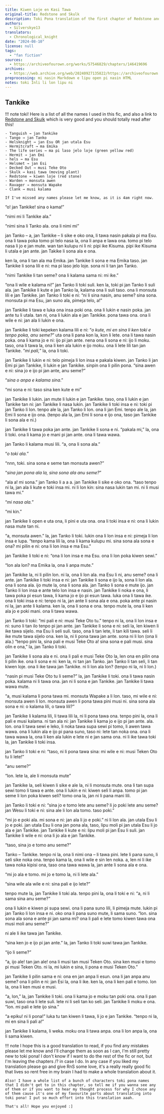 ```yaml
---
title: Kiwen Loje en Kasi Tawa
original-title: Redstone and Skulk
description: Toki Pona translation of the first chapter of Redstone and Skulk!
authors:
  - Silverskye13
translators:
  - Chronological_knight
date: "2024-08-10"
license: null
tags:
  - "fan fiction"
sources:
  - https://archiveofourown.org/works/57546829/chapters/146419696
archives:
  - https://web.archive.org/web/20240927135822/https://archiveofourown.org/works/57546829/chapters/146419696
preprocessing: mi nasin Markdown e lipu open pi nasin HTML
notes: toki Inli li lon lipu ni
---
```


## Tankike

!!! note
    toki! Here is a list of all the names I used in this fic, and also a link to [Redstone and Skulk](https://archiveofourown.org/works/40498818/chapters/101461932) which is very good and you should totally read after this!

    - Tanguish → jan Tankike
    - Tango → jan Tanko
    - Helsknight → jan Esu OR jan utala Esu
    - Hermitcraft → ma Emika
    - The life series → ma pi laso jelo loje (green yellow red)
    - Hermit → jan Emi
    - hels → ma Esu
    - Helsmet → jan Esi
    - Decked Out → musi Teke Oto
    - Skulk → kasi tawa (moving plant)
    - Redstone → kiwen loje (red stone)
    - Warden → monsuta awen
    - Ravager → monsuta Wapake
    - Clank → musi kalama

    If I've missed any names please let me know, as it is 4am right now.

“o! jan Tankike! sina o kama!”

“nimi mi li Tankike ala.”

“nimi sina li Tanko ala. ona li nimi mi”

jan Tanko – a, jan Tankike – li sike e oko ona, li tawa nasin pakala pi ma Esu. ona li tawa poka tomo pi telo nasa la, ona li anpa e lawa ona. tomo pi telo nasa li jo e jan mute. wan tan kulupu ni li ni: pipi ike Kisuma. pipi ike Kisuma li utala e jan ante. jan Takike li sona ala e ona.

ken la, ona li tan ala ma Emika. jan Tankike li sona e ma Emika taso. jan Tankike li sona lili e ni: ma pi laso jelo loje. sona ni li tan jan Tanko.

“nimi Tankike li tan seme? ona li kalama sama ni: mi ike.”

“ona li wile e kalama ni!” jan Tanko li toki suli. ken la, toki pi jan Tanko li suli ala. jan Tankike li kute e jan Tanko la, kalama ona li suli taso. ona li monsuta lili e jan Tankike. jan Tanko li toki e ni: “ni li sina nasin, anu seme? sina sona. monsuta pi ma Esu, jan suno ala, pimeja telo, a!”

jan Tankike li tawa e luka ona insa poki ona. ona li lukin e nasin poka. jan ante tu li utala. tan ni, ona li lukin ala e jan Tankike. pona tawa ona. ona li wile e ni: jan ala li lukin e ona.

jan Tankike li toki kepeken kalama lili e ni: “*o kute, mi en sina li ken toki e tenpo poka, anu seme?*” uta ona li pana kon la, kon li lete. ona li tawa nasin poka. ona li kama jo e ni: ijo pi jan ante. nena ona li sona e ni: ijo li moku. taso, ona li tawa la, ona li ken ala lukin e ijo moku. ona li lete lili tan jan Tankike. “*mi pali,*” la, ona li toki.

jan Tankike li lukin e ni: telo pimeja li lon insa e pakala kiwen. jan Tanko li jan Emi pi jan Tankike, li lukin e jan Tankike. sinpin ona li pilin pona. “sina awen e ni: sina jo e ijo pi jan ante, anu seme?”

“*sina o anpa e kalama sina*.”

“mi sona e ni: taso sina ken kute e mi”

jan Tankike li lukin. jan mute li lukin e jan Tankike. taso, ona li lukin e jan Tankike tan ni: jan Tankike li nasa lukin. jan Tankike li toki insa e ni: toki pi jan Tanko li lon. tenpo ale la, jan Tanko li lon. ona li jan Emi. tenpo ale la, jan Emi li sona e ijo ona. (tenpo ala la, jan Emi li sona e ijo ona, taso jan Tankike li sona ala e ni.)

jan Tankike li tawa poka jan ante. jan Tankike li sona e ni. “pakala mi,” la, ona li toki. ona li kama jo e mani pi jan ante. ona li tawa wawa.

jan Tanko li kalama musi lili. “a, ona li sona ala.”

“*o toki ala.*”

“nnn, toki. sina sona e seme tan monsuta awen?”

“*sina jan pona ala la, sina sona ala anu seme?*”

“ala a! mi sona.” jan Tanko li a a a. jan Tankike li sike e oko ona. “taso tenpo ni la, jan ala li kute e toki insa mi. ni li lon kin: sina nasa lukin tan mi. ni li musi tawa mi.”

“*mi nasa ala.*”

“mi kin.”

jan Tankike li open e uta ona, li pini e uta ona. ona li toki insa e ni: ona li lukin nasa mute tan ni.

“a, monsuta awen.” la, jan Tanko li toki. lukin ona li lon insa e ni: pimeja li lon insa e lupa. “tenpo kama lili la, ona li kama kulupu mi. sina sona ala sona e ona? mi pilin e ni: ona li lon insa e ma Esu."

jan Tankike li toki e ni: “ona li lon insa e ma Esu. ona li lon poka kiwen sewi.”

“lon ala lon? ma Emika la, ona li anpa mute.”

jan Tankike la, ni li pilin lon. ni la, ona li lon ala. ma Esu li ni, anu seme? ona li ante. jan Tankike li toki insa e ni: jan Tankike li sona e ijo la, sona li lon ala. ona li sona ala. ijo mute la, ona li sona ala. jan Tanko li sona e mute ijo. jan Tanko li lon insa e ante telo lon insa e nasin. jan Tankike li noka e ona, li tawa poka pi esun tawa, li kama jo e ijo pi esun tawa. luka ona li tawa ike. ona li toki insa e ni: tenpo ni la, jan ante li sona ala e ona. poka ante pi nasin ni la, jan ante li kalama. ken la, ona li sona e ona. tenpo mute la, ona li ken ala jo e poki mani. ona li tawa wawa.

jan Tanko li toki: “mi pali e ni: musi Teke Oto tu.” tenpo ni la, ona li lon insa e ni: suno li tan ilo tenpo pi jan ante. jan Tankike li sona e ni: seli la, len kiwen li ike tawa sijelo. ma Esu li seli suli. taso, ona li tan lete, li tan kili tawa. seli li ike mute tawa sijelo ona. ken la, ni li pona tawa jan ante. sona ni li lon (ona li ala.) “tenpo pini la, sina pali e musi Teke Oto a! sina sona e pali musi. sina olin e ona,” la, jan Tanko li toki.

jan Tankike li sona ala e ni. ona li pali e musi Teke Oto la, len ona en pilin ona li pilin ike. ona li sona e ni: ken la, ni tan jan Tanko. jan Tanko li tan seli, li tan kiwen loje. ona li ike tawa jan Tankike. ni li lon ala lon? (tenpo ni la, ni li lon.)

“nasin pi musi Teke Oto tu li seme?” la, jan Tankike li toki. ona li tawa nasin poka. kalama ni li tawa ona. jan ni li sona e jan Tankike. jan Tankike li tawa wawa mute.

“a, musi kalama li pona tawa mi. monsuta Wapake a li lon. taso, mi wile e ni: monsuta awen li lon. monsuta awen li pona tawa pini musi ni. sina sona ala sona e ni: o kalama lili, o tawa lili?”

jan Tankike li kalama lili, li tawa lili la, ni li pona tawa ona. tenpo pini la, ona li pali e musi kalama. ni tan ala ni: jan Tankike li kama jo e ijo pi jan ante. ala. lon. ona li tawa sewi e leko, li noka tawa supa sewi pi tomo, li awen tawa wawa. ona li lukin ala e ijo pi pana suno, taso ni: lete tan noka ona. ona li tawa wawa la, ona li ken ala lukin e lete ni e jan sama ona. ni li ike tawa toki la, jan Tankike li toki insa.

jan Tanko li toki e ni: “taso, ni li pona tawa sina: mi wile e ni: musi Teken Oto tu li lete!”

“anu seme?”

“lon. lete la, ale li monsuta mute”

jan Tankike la, seli kiwen li sike e ale la, ni li monsuta mute. ona li tan supa sewi tomo li tawa e ante. ona li lukin e ni: kiwen seli li anpa. tomo pi jan seme li lon poka kiwen seli? tomo ona la, jan ni li pana mani lili.

jan Tanko li toki e ni: “sina jo e tomo lete anu seme? li jo poki lete anu seme? jan Wesu li toki e ni: sina ale li lon ala tomo. taso poki.”

“mi jo e poki ala. mi sona e ni: jan ala li jo e poki.” ni li lon ala. jan utala Esu li jo e poki. jan utala Esu li ona jan pona ala, taso, lipu moli pi jan utala Esu li jo ala e jan Tankike. jan Tankike li kute e ni: lipu moli pi jan Esu li suli. jan Tankike li wile e ni: ona li jo ala e jan Tankike.

“taso, sina jo e tomo anu seme?"

Tanko – Tankike. tenpo ni la, ona li nimi ona – li tawa pini. lete li pana suno, li seli sike noka ona. tenpo kama la, ona li wile e sin len noka. a, len ni li ike tawa noka kipisi ona, taso ona tawa wawa la, jan ante li sona ala e ona.

“mi jo ala e tomo. mi jo e tomo la, ni li lete ala.”

“sina wile ala wile e ni: sina pali e ijo lete?”

tenpo mute la, jan Tankike li toki ala. tenpo pini la, ona li toki e ni: “a, ni li sama sina anu seme?”

ona li lukin e kiwen pi supa sewi. ona li pana suno lili, li pimeja mute. lukin pi jan Tanko li lon insa e ni. oko ona li pana suno mute, li sama suno. “lon. sina sona ala sona e ante pi jan sama mi? ona li pali e lete tomo kiwen tawa ona musi moli anu seme?”

ni ale li ike tawa jan Tankike.

“sina ken jo e ijo pi jan ante.” la, jan Tanko li toki suwi tawa jan Tankike.

“ijo li seme?”

“a, ijo ale! tan jan ale! ona li musi tan musi Teken Oto. sina ken musi e tomo pi musi Teken Oto. ni la, mi lukin e sina, li pona e musi Teken Oto.”

jan Tankike li pilin sama e ni: ona en jan anpa li esun. ona li jan anpa anu seme? ona li pilin e ni: jan Esi la, ona li ike. ken la, ona li ken pali e tomo. lon la, ona li ken musi e musi.

“a, lon,” la, jan Tankike li toki. ona li kama jo e moku tan poki ona. ona li pan suwi, taso ona li lete suli. lete ni li seli tan ko seli. jan Tankike li moku e ona. “lon. mi pali e lete ijo sina.”

“a epiku! ni li pona!” luka tu tan kiwen li tawa, li jo e jan Tankike. “tenpo ni la, mi en sina li pali a!”

jan Tankike li kalama, li weka. moku ona li tawa anpa. ona li lon anpa la, ona li sama kiwen.

!!! note
    I hope this is a good translation to read, if you find any mistakes please let me know and I'll change them as soon as I can, I'm still pretty new to toki pona! I don't know if I want to do the rest of the fic or not, but I'm leaving the chapters /? in case I do. In any case if you liked my translation please go and give RnS some love, it's a really really good fic that lives so rent free in my brain I had to make a whole translation about it.

    Also! I have a whole list of a bunch of characters toki pona names that I didn't get to in this chapter, so tell me if you wanna see any of them or if you want to hear my thought process for why I chose any of them cause it's one of my favourite parts about translating into toki pona! I put so much effort into this translation aaah.

    That's all! Hope you enjoyed :]